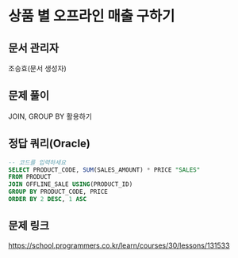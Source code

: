# 상품 별 오프라인 매출 구하기

## 문서 관리자

조승효(문서 생성자)

## 문제 풀이

JOIN, GROUP BY 활용하기

## 정답 쿼리(Oracle)

```sql
-- 코드를 입력하세요
SELECT PRODUCT_CODE, SUM(SALES_AMOUNT) * PRICE "SALES"
FROM PRODUCT
JOIN OFFLINE_SALE USING(PRODUCT_ID)
GROUP BY PRODUCT_CODE, PRICE
ORDER BY 2 DESC, 1 ASC
```

## 문제 링크

https://school.programmers.co.kr/learn/courses/30/lessons/131533
